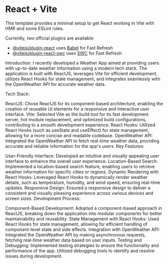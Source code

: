 # React + Vite

This template provides a minimal setup to get React working in Vite with HMR and some ESLint rules.

Currently, two official plugins are available:

- [@vitejs/plugin-react](https://github.com/vitejs/vite-plugin-react/blob/main/packages/plugin-react/README.md) uses [Babel](https://babeljs.io/) for Fast Refresh
- [@vitejs/plugin-react-swc](https://github.com/vitejs/vite-plugin-react-swc) uses [SWC](https://swc.rs/) for Fast Refresh



Introduction:
I recently developed a Weather App aimed at providing users with up-to-date weather information using a modern tech stack. The application is built with ReactJS, leverages Vite for efficient development, utilizes React Hooks for state management, and integrates seamlessly with the OpenWeather API for accurate weather data.

Tech Stack:

ReactJS:
Chose ReactJS for its component-based architecture, enabling the creation of reusable UI elements for a responsive and interactive user interface.
Vite:
Selected Vite as the build tool for its fast development server, hot module replacement, and optimized build configurations, contributing to a smooth development experience.
React Hooks:
Utilized React Hooks (such as useState and useEffect) for state management, allowing for a more concise and readable codebase.
OpenWeather API:
Integrated the OpenWeather API to fetch real-time weather data, providing accurate and reliable information for the app's users.
Key Features:

User-Friendly Interface:
Developed an intuitive and visually appealing user interface to enhance the overall user experience.
Location-Based Search:
Implemented a location-based search feature, enabling users to retrieve weather information for specific cities or regions.
Dynamic Rendering with React Hooks:
Leveraged React Hooks to dynamically render weather details, such as temperature, humidity, and wind speed, ensuring real-time updates.
Responsive Design:
Ensured a responsive design to deliver a consistent and visually pleasing experience across various devices and screen sizes.
Development Process:

Component-Based Development:
Adopted a component-based approach in ReactJS, breaking down the application into modular components for better maintainability and reusability.
State Management with React Hooks:
Used React Hooks for state management, allowing for efficient handling of component-level state and side effects.
Integration with OpenWeather API:
Integrated the OpenWeather API by making asynchronous requests, fetching real-time weather data based on user inputs.
Testing and Debugging:
Implemented testing strategies to ensure the functionality and performance of the app. Utilized debugging tools to identify and resolve issues during development.
